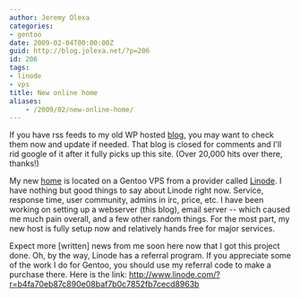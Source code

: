 ```yaml
---
author: Jeremy Olexa
categories:
- gentoo
date: 2009-02-04T00:00:00Z
guid: http://blog.jolexa.net/?p=206
id: 206
tags:
- linode
- vps
title: New online home
aliases:
    - /2009/02/new-online-home/
---
```


If you have rss feeds to my old WP hosted [blog][1], you may want to check them now and update if needed. That blog is closed for comments and I'll rid google of it after it fully picks up this site. (Over 20,000 hits over there, thanks!)

My new [home][2] is located on a Gentoo VPS from a provider called [Linode][3]. I have nothing but good things to say about Linode right now. Service, response time, user community, admins in irc, price, etc. I have been working on setting up a webserver (this blog), email server -- which caused me much pain overall, and a few other random things. For the most part, my new host is fully setup now and relatively hands free for major services.

Expect more [written] news from me soon here now that I got this project done. Oh, by the way, Linode has a referral program. If you appreciate some of the work I do for Gentoo, you should use my referral code to make a purchase there. Here is the link: <http://www.linode.com/?r=b4fa70eb87c890e08baf7b0c7852fb7cecd8963b>

 [1]: http://jolexa.wordpress.com
 [2]: http://blog.jolexa.net
 [3]: http://www.linode.com